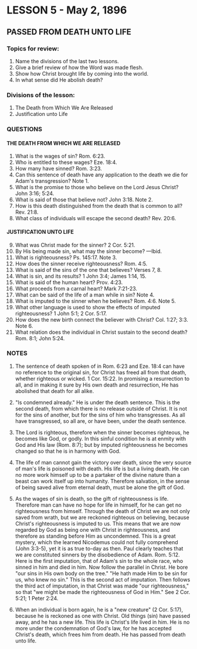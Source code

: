 # LESSON 5 - May 2, 1896
## PASSED FROM DEATH UNTO LIFE

### Topics for review:
1. Name the divisions of the last two lessons.
2. Give a brief review of how the Word was made flesh.
3. Show how Christ brought life by coming into the world.
4. In what sense did He abolish death?

### Divisions of the lesson:
1. The Death from Which We Are Released
2. Justification unto Life

### QUESTIONS

#### THE DEATH FROM WHICH WE ARE RELEASED
1. What is the wages of sin? Rom. 6:23.
2. Who is entitled to these wages? Eze. 18:4.
3. How many have sinned? Rom. 3:23.
4. Can this sentence of death have any application to the death we die for Adam's transgression? Note 1.
5. What is the promise to those who believe on the Lord Jesus Christ? John 3:16; 5:24.
6. What is said of those that believe not? John 3:18. Note 2.
7. How is this death distinguished from the death that is common to all? Rev. 21:8.
8. What class of individuals will escape the second death? Rev. 20:6.

#### JUSTIFICATION UNTO LIFE
9. What was Christ made for the sinner? 2 Cor. 5:21.
10. By His being made sin, what may the sinner become? —Ibid.
11. What is righteousness? Ps. 145:17. Note 3.
12. How does the sinner receive righteousness? Rom. 4:5.
13. What is said of the sins of the one that believes? Verses 7, 8.
14. What is sin, and its results? 1 John 3:4; James 1:14, 15.
15. What is said of the human heart? Prov. 4:23.
16. What proceeds from a carnal heart? Mark 7:21-23.
17. What can be said of the life of a man while in sin? Note 4.
18. What is imputed to the sinner when he believes? Rom. 4:6. Note 5.
19. What other language is used to show the effects of imputed righteousness? 1 John 5:1; 2 Cor. 5:17.
20. How does the new birth connect the believer with Christ? Col. 1:27; 3:3. Note 6.
21. What relation does the individual in Christ sustain to the second death? Rom. 8:1; John 5:24.

### NOTES

1. The sentence of death spoken of in Rom. 6:23 and Eze. 18:4 can have no reference to the original sin, for Christ has freed all from that death, whether righteous or wicked. 1 Cor. 15:22. In promising a resurrection to all, and in making it sure by His own death and resurrection, He has abolished that death for all alike.

2. "Is condemned already." He is under the death sentence. This is the second death, from which there is no release outside of Christ. It is not for the sins of another, but for the sins of him who transgresses. As all have transgressed, so all are, or have been, under the death sentence.

3. The Lord is righteous, therefore when the sinner becomes righteous, he becomes like God, or godly. In this sinful condition he is at enmity with God and His law (Rom. 8:7); but by imputed righteousness he becomes changed so that he is in harmony with God.

4. The life of man cannot gain the victory over death, since the very source of man's life is poisoned with death. His life is but a living death. He can no more work himself up to be a partaker of the divine nature than a beast can work itself up into humanity. Therefore salvation, in the sense of being saved alive from eternal death, must be alone the gift of God.

5. As the wages of sin is death, so the gift of righteousness is life. Therefore man can have no hope for life in himself, for he can get no righteousness from himself. Through the death of Christ we are not only saved from wrath, but we are reckoned righteous on believing, because Christ's righteousness is imputed to us. This means that we are now regarded by God as being one with Christ in righteousness, and therefore as standing before Him as uncondemned. This is a great mystery, which the learned Nicodemus could not fully comprehend (John 3:3-5), yet it is as true to-day as then. Paul clearly teaches that we are constituted sinners by the disobedience of Adam. Rom. 5:12. Here is the first imputation, that of Adam's sin to the whole race, who sinned in him and died in him. Now follow the parallel in Christ. He bore "our sins in His own body on the tree." "He hath made Him to be sin for us, who knew no sin." This is the second act of imputation. Then follows the third act of imputation, in that Christ was made "our righteousness," so that "we might be made the righteousness of God in Him." See 2 Cor. 5:21; 1 Peter 2:24.

6. When an individual is born again, he is a "new creature" (2 Cor. 5:17), because he is reckoned as one with Christ. Old things (sin) have passed away, and he has a new life. This life is Christ's life lived in him. He is no more under the condemnation of God's law, for he has accepted Christ's death, which frees him from death. He has passed from death unto life.